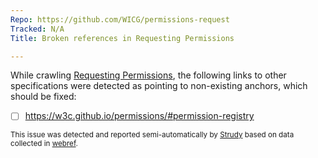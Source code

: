 ```yaml
---
Repo: https://github.com/WICG/permissions-request
Tracked: N/A
Title: Broken references in Requesting Permissions

---
```


While crawling [Requesting Permissions](https://wicg.github.io/permissions-request/), the following links to other specifications were detected as pointing to non-existing anchors, which should be fixed:
* [ ] https://w3c.github.io/permissions/#permission-registry

<sub>This issue was detected and reported semi-automatically by [Strudy](https://github.com/w3c/strudy/) based on data collected in [webref](https://github.com/w3c/webref/).</sub>